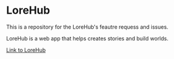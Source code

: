 # LoreHub

This is a repository for the LoreHub's feautre requess and issues.

LoreHub is a web app that helps creates stories and build worlds.

[Link to LoreHub](https://lorehub.app)
